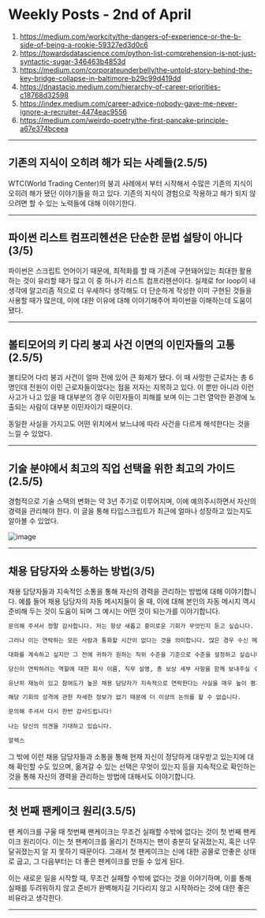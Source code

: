 # Weekly Posts - 2nd of April

1. <https://medium.com/workcity/the-dangers-of-experience-or-the-b-side-of-being-a-rookie-59327ed3d0c6>
2. <https://towardsdatascience.com/python-list-comprehension-is-not-just-syntactic-sugar-346463b4853d>
3. <https://medium.com/corporateunderbelly/the-untold-story-behind-the-key-bridge-collapse-in-baltimore-b29c99d419dd>
4. <https://dnastacio.medium.com/hierarchy-of-career-priorities-c18768d32598>
5. <https://index.medium.com/career-advice-nobody-gave-me-never-ignore-a-recruiter-4474eac9556>
6. <https://medium.com/weirdo-poetry/the-first-pancake-principle-a67e374bceea>

---

## 기존의 지식이 오히려 해가 되는 사례들(2.5/5)

WTC(World Trading Center)의 붕괴 사례에서 부터 시작해서 수많은 기존의 지식이 오히려 해가 됐던 이야기들을 하고 있다. 기존의 지식이 경험으로 작용하고 해가 되지 않으려면 할 수 있는 노력들에 대해 이야기한다.

---

## 파이썬 리스트 컴프리헨션은 단순한 문법 설탕이 아니다(3/5)

파이썬은 스크립트 언어이기 때문에, 최적화를 할 때 기존에 구현돼어있는 최대한 활용하는 것이 유리할 때가 많고 이 중 하나가 리스트 컴프리헨션이다. 실제로 for loop이 내 생각에 알고리즘 적으로 더 우세하다 생각해도 더 단순하게 작성한 이미 구현된 것들을 사용할 때가 많은데, 이에 대한 이유에 대해 이야기해주어 파이썬을 이해하는데 도움이 됐다.

---

## 볼티모어의 키 다리 붕괴 사건 이면의 이민자들의 고통(2.5/5)

볼티모어 다리 붕괴 사건이 얼마 전에 있어 큰 화제가 됐다. 이 때 사망한 근로자는 총 6명인데 전원이 이민 근로자들이었다는 점을 저자는 지목하고 있다. 이 뿐만 아니라 이런 사고가 나고 있을 때 대부분의 경우 이민자들이 피해를 보며 이는 그런 열악한 환경에 노출되는 사람이 대부분 이민자이기 때문이다.

동일한 사실을 가지고도 어떤 위치에서 보느냐에 따라 사건을 다르게 해석한다는 것을 느낄 수 있었다.

---

## 기술 분야에서 최고의 직업 선택을 위한 최고의 가이드(2.5/5)

경험적으로 기술 스택의 변화는 약 3년 주기로 이루어지며, 이에 예의주시하면서 자신의 경력을 관리해야 한다. 이 글을 통해 타입스크립트가 최근에 얼마나 성장하고 있는지도 알아볼 수 있었다.

![image](https://miro.medium.com/v2/resize:fit:1100/format:webp/1*KYcE4izI9mPBHLNqs_xuRA.png)

---

## 채용 담당자와 소통하는 방법(3/5)

채용 담당자들과 지속적인 소통을 통해 자신의 경력을 관리하는 방법에 대해 이야기합니다. 예를 들어 채용 담당자의 자동 메시지들이 올 때, 이에 대해 본인의 자동 메시지 역시 준비해 두는 것이 도움이 되며 그 예시는 어떤 것이 되는가를 이야기합니다.

```md
문의해 주셔서 정말 감사합니다. 저는 항상 새롭고 흥미로운 기회가 무엇인지 듣고 싶습니다. 소프트웨어 엔지니어로서 저는 LinkedIn을 통해 연락하는 채용 담당자가 매우 많다는 것을 상상할 수 있을 것입니다. 이 자리에 있다는 것은 놀라운 특권이며 그에 감사드립니다.

그러나 이는 연락하는 모든 사람과 통화할 시간이 없다는 것을 의미합니다. 많은 경우 수신 메시지는 실제로 매우 적합하지 않음을 나타냅니다.

대화를 계속하고 싶지만 그 전에 귀하가 원하는 직위 수준을 기준으로 수준을 설정하고 싶습니다.

당신이 연락하려는 역할에 대한 회사 이름, 직무 설명, 총 보상 세부 사항을 함께 보내주실 수 있나요?

유난히 재능이 있고 참여도가 높은 채용 담당자가 지속적으로 연락한다는 사실을 매우 높이 평가하지만, 스팸에서 진지하고 고품질의 기회를 분류하는 것은 자동 응답 없이는 풀타임 작업이 될 것입니다.

해당 기회의 성격에 관한 자세한 정보가 없기 때문에 더 이상의 논의를 할 수 없습니다.

문의해 주셔서 다시 한번 감사드립니다! 
 
나는 당신의 의견을 기대하고 있습니다.

알렉스
```

그 밖에 이런 채용 담당자들과 소통을 통해 현재 자신이 정당하게 대우받고 있는지에 대해 확인할 수도 있으며, 옮겨갈 수 있는 선택은 무엇이 있는지 등을 지속적으로 확인하는 것을 통해 자신의 경력을 관리하는 방법에 대해서도 이야기합니다.

---

## 첫 번째 팬케이크 원리(3.5/5)

팬 케이크를 구울 때 첫번째 팬케이크는 무조건 실패할 수밖에 없다는 것이 첫 번째 팬케이크 원리이다. 이는 첫 팬케이크를 올리기 전까지는 팬이 충분히 달궈졌는지, 혹은 너무 달궈졌는지 알 지 못하기 때문이다. 그래서 첫 팬케이크는 신에 대한 공물로 안좋은 상태로 굽고, 그 다음부터는 더 좋은 팬케이크를 만들 수 있게 된다.

이는 새로운 일을 시작할 때, 무조건 실패할 수밖에 없다는 것을 이야기하며, 이를 통해 실패를 두려워하지 않고 준비가 완벽해지길 기다리지 않고 시작하라는 것에 대한 좋은 비유라고 생각한다.

---

